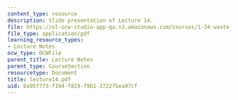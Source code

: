 ```yaml
---
content_type: resource
description: Slide presentation of Lecture 14.
file: https://ol-ocw-studio-app-qa.s3.amazonaws.com/courses/1-34-waste-containment-and-remediation-technology-spring-2004/0a95f773f194f819f9b137227bea97cf_lecture14.pdf
file_type: application/pdf
learning_resource_types:
- Lecture Notes
ocw_type: OCWFile
parent_title: Lecture Notes
parent_type: CourseSection
resourcetype: Document
title: lecture14.pdf
uid: 0a95f773-f194-f819-f9b1-37227bea97cf
---
```

